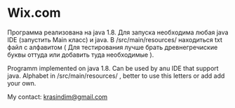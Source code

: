 # Wix.com

Программа реализована на java 1.8.
Для запуска необходима любая java IDE (запустить Main класс) и java.
В /src/main/resources/ находиться txt файл с алфавитом ( Для тестирования лучше брать древнегречиские буквы оттуда или добавить туда необходимые ).

Programm implemented on java 1.8.
Can be used by anu IDE that support java.
Alphabet in  /src/main/resources/ , better to use this letters or add add your own.

My contact: krasindim@gmail.com

